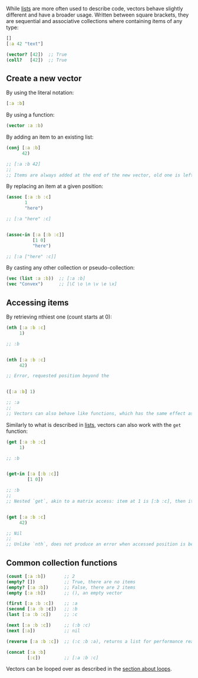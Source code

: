 While [lists](/cvm/data-types/list) are more often used to describe code, vectors behave slightly different and have a broader usage.
Written between square brackets, they are sequential and associative collections where containing items of any type:

```clojure
[]
[:a 42 "text"]

(vector? [42])  ;; True
(coll?   [42])  ;; True
```


## Create a new vector

By using the literal notation:

```clojure
[:a :b]
```

By using a function:

```clojure
(vector :a :b)
```

By adding an item to an existing list:

```clojure
(conj [:a :b]
      42)

;; [:a :b 42]
;;
;; Items are always added at the end of the new vector, old one is left intact.
```

By replacing an item at a given position:

```clojure
(assoc [:a :b :c]
       1
       "here")

;; [:a "here" :c]


(assoc-in [:a [:b :c]]
          [1 0]
          "here")

;; [:a ["here" :c]]

```

By casting any other collection or pseudo-collection:

```clojure
(vec (list :a :b))  ;; [:a :b]
(vec "Convex")      ;; [\C \o \n \v \e \x]
```


## Accessing items

By retrieving nthiest one (count starts at 0):

```clojure
(nth [:a :b :c]
     1)

;; :b


(nth [:a :b :c]
     42)

;; Error, requested position beyond the 


([:a :b] 1)

;; :a
;;
;; Vectors can also behave like functions, which has the same effect as `nth`.
```

Similarly to what is described in [lists](/cvm/data-types/list), vectors can also work with the `get` function:

```clojure
(get [:a :b :c]
     1)

;; :b


(get-in [:a [:b :c]]
        [1 0])

;; :b
;;
;; Nested `get`, akin to a matrix access: item at 1 is [:b :c], then item at 0 is :b.


(get [:a :b :c]
     42)

;; Nil
;;
;; Unlike `nth`, does not produce an error when accessed position is beyond the limits of the list.
```


## Common collection functions

```clojure
(count [:a :b])       ;; 2
(empty? [])           ;; True, there are no items
(empty? [:a :b])      ;; False, there are 2 items
(empty [:a :b])       ;; (), an empty vector

(first [:a :b :c])    ;; :a
(second [:a :b :¢])   ;; :b
(last [:a :b :c])     ;; :c

(next [:a :b :c])     ;; (:b :c)
(next [:a])           ;; nil

(reverse [:a :b :c])  ;; (:c :b :a), returns a list for performance reasons

(concat [:a :b]
        [:c])         ;; [:a :b :c]
```

Vectors can be looped over as described in the [section about loops](/cvm/loops).
